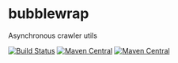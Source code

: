 # bubblewrap
Asynchronous crawler utils


[![Build Status](https://travis-ci.org/indix/bubblewrap.svg?branch=master)](https://travis-ci.org/indix/bubblewrap)
[![Maven Central](https://maven-badges.herokuapp.com/maven-central/com.indix/bubblewrap_2.12/badge.svg)](https://maven-badges.herokuapp.com/maven-central/com.indix/bubblewrap_2.12)
[![Maven Central](https://maven-badges.herokuapp.com/maven-central/com.indix/bubblewrap_2.11/badge.svg)](https://maven-badges.herokuapp.com/maven-central/com.indix/bubblewrap_2.11)
